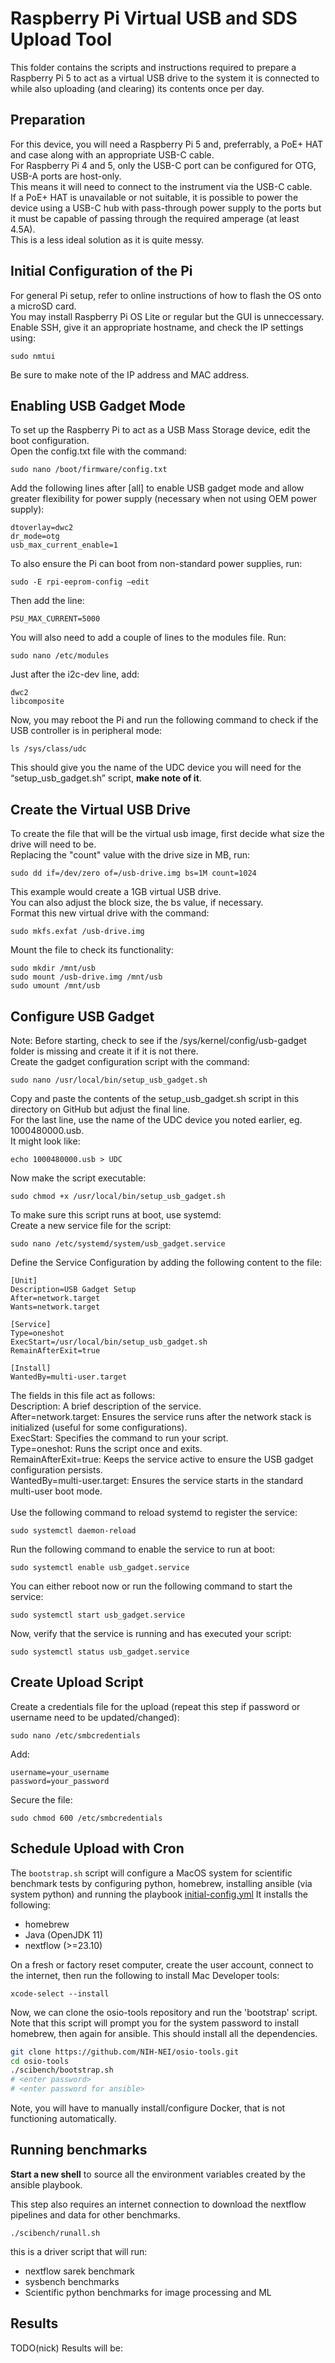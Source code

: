 # Raspberry Pi Virtual USB and SDS Upload Tool

This folder contains the scripts and instructions required to prepare a Raspberry Pi 5 to act as a virtual USB drive to the system it is connected to while also uploading (and clearing) its contents once per day.

## Preparation
For this device, you will need a Raspberry Pi 5 and, preferrably, a PoE+ HAT and case along with an appropriate USB-C cable.\
For Raspberry Pi 4 and 5, only the USB-C port can be configured for OTG, USB-A ports are host-only.\
This means it will need to connect to the instrument via the USB-C cable.\
If a PoE+ HAT is unavailable or not suitable, it is possible to power the device using a USB-C hub with pass-through power supply to the ports but it must be capable of passing through the required amperage (at least 4.5A).\
This is a less ideal solution as it is quite messy.

## Initial Configuration of the Pi
For general Pi setup, refer to online instructions of how to flash the OS onto a microSD card.\
You may install Raspberry Pi OS Lite or regular but the GUI is unneccessary.\
Enable SSH, give it an appropriate hostname, and check the IP settings using:
```
sudo nmtui
```
Be sure to make note of the IP address and MAC address.

## Enabling USB Gadget Mode
To set up the Raspberry Pi to act as a USB Mass Storage device, edit the boot configuration.\
Open the config.txt file with the command:
```
sudo nano /boot/firmware/config.txt
```
Add the following lines after [all] to enable USB gadget mode and allow greater flexibility for power supply (necessary when not using OEM power supply):
```
dtoverlay=dwc2
dr_mode=otg
usb_max_current_enable=1
```
To also ensure the Pi can boot from non-standard power supplies, run:
```
sudo -E rpi-eeprom-config –edit
```
Then add the line:
```
PSU_MAX_CURRENT=5000
```
You will also need to add a couple of lines to the modules file.
Run:
```
sudo nano /etc/modules
```
Just after the i2c-dev line, add:
```
dwc2
libcomposite
```
Now, you may reboot the Pi and run the following command to check if the USB controller is in peripheral mode:
```
ls /sys/class/udc
```
This should give you the name of the UDC device you will need for the “setup_usb_gadget.sh” script, **make note of it**.

## Create the Virtual USB Drive

To create the file that will be the virtual usb image, first decide what size the drive will need to be.\
Replacing the "count" value with the drive size in MB, run:
```
sudo dd if=/dev/zero of=/usb-drive.img bs=1M count=1024
```
This example would create a 1GB virtual USB drive.\
You can also adjust the block size, the bs value, if necessary.\
Format this new virtual drive with the command:
```
sudo mkfs.exfat /usb-drive.img
```
Mount the file to check its functionality:
```
sudo mkdir /mnt/usb
sudo mount /usb-drive.img /mnt/usb
sudo umount /mnt/usb
```

## Configure USB Gadget
Note: Before starting, check to see if the /sys/kernel/config/usb-gadget folder is missing and create it if it is not there.\
Create the gadget configuration script with the command:
```
sudo nano /usr/local/bin/setup_usb_gadget.sh
```
Copy and paste the contents of the setup_usb_gadget.sh script in this directory on GitHub but adjust the final line.\
For the last line, use the name of the UDC device you noted earlier, eg. 1000480000.usb.\
It might look like:
```
echo 1000480000.usb > UDC
```
Now make the script executable:
```
sudo chmod +x /usr/local/bin/setup_usb_gadget.sh
```
To make sure this script runs at boot, use systemd:\
Create a new service file for the script:
```
sudo nano /etc/systemd/system/usb_gadget.service
```
Define the Service Configuration by adding the following content to the file:
```
[Unit]
Description=USB Gadget Setup
After=network.target
Wants=network.target

[Service]
Type=oneshot
ExecStart=/usr/local/bin/setup_usb_gadget.sh
RemainAfterExit=true

[Install]
WantedBy=multi-user.target
```
The fields in this file act as follows:\
Description: A brief description of the service.\
After=network.target: Ensures the service runs after the network stack is initialized (useful for some configurations).\
ExecStart: Specifies the command to run your script.\
Type=oneshot: Runs the script once and exits.\
RemainAfterExit=true: Keeps the service active to ensure the USB gadget configuration persists.\
WantedBy=multi-user.target: Ensures the service starts in the standard multi-user boot mode.\
\
Use the following command to reload systemd to register the service:
```
sudo systemctl daemon-reload
```
Run the following command to enable the service to run at boot:
```
sudo systemctl enable usb_gadget.service
```
You can either reboot now or run the following command to start the service:
```
sudo systemctl start usb_gadget.service
```
Now, verify that the service is running and has executed your script:
```
sudo systemctl status usb_gadget.service
```
## Create Upload Script
Create a credentials file for the upload (repeat this step if password or username need to be updated/changed):
```
sudo nano /etc/smbcredentials
```
Add:
```
username=your_username
password=your_password
```
Secure the file:
```
sudo chmod 600 /etc/smbcredentials
```



## Schedule Upload with Cron



The `bootstrap.sh` script will configure a MacOS system for scientific benchmark tests by configuring python, homebrew, installing ansible (via system python) and running the playbook [initial-config.yml](initial-config.yml)
It installs the following:
- homebrew
- Java (OpenJDK 11)
- nextflow (>=23.10)

On a fresh or factory reset computer, create the user account, connect to the internet, then run the following to install Mac Developer tools:

```
xcode-select --install
```

Now, we can clone the osio-tools repository and run the 'bootstrap' script.
Note that this script will prompt you for the system password to install homebrew, then again for ansible. This should install all the dependencies.

```bash
git clone https://github.com/NIH-NEI/osio-tools.git
cd osio-tools
./scibench/bootstrap.sh
# <enter password>
# <enter password for ansible>
```

Note, you will have to manually install/configure Docker, that is not functioning automatically.

## Running benchmarks
**Start a new shell** to source all the environment variables created by the ansible playbook.

This step also requires an internet connection to download the nextflow pipelines and data for other benchmarks.


```
./scibench/runall.sh
```
this is a driver script that will run:
- nextflow sarek benchmark
- sysbench benchmarks
- Scientific python benchmarks for image processing and ML

## Results

TODO(nick) Results will be:

